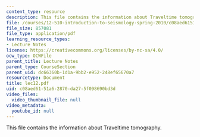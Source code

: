 ```yaml
---
content_type: resource
description: This file contains the information about Traveltime tomography.
file: /courses/12-510-introduction-to-seismology-spring-2010/c08aed6151a62870da275f098690bd3d_lec12.pdf
file_size: 857081
file_type: application/pdf
learning_resource_types:
- Lecture Notes
license: https://creativecommons.org/licenses/by-nc-sa/4.0/
ocw_type: OCWFile
parent_title: Lecture Notes
parent_type: CourseSection
parent_uid: dc66360b-1d1a-9bb2-e952-248ef65670a7
resourcetype: Document
title: lec12.pdf
uid: c08aed61-51a6-2870-da27-5f098690bd3d
video_files:
  video_thumbnail_file: null
video_metadata:
  youtube_id: null
---
```

This file contains the information about Traveltime tomography.
